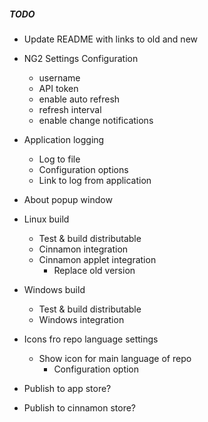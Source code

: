 ##### TODO

* Update README with links to old and new

* NG2 Settings Configuration
  * username
  * API token
  * enable auto refresh
  * refresh interval
  * enable change notifications

* Application logging
  * Log to file
  * Configuration options
  * Link to log from application
  
* About popup window

* Linux build
  * Test & build distributable
  * Cinnamon integration
  * Cinnamon applet integration
     * Replace old version

* Windows build
  * Test & build distributable
  * Windows integration

* Icons fro repo language settings
  * Show icon for main language of repo
    * Configuration option
  
* Publish to app store?
* Publish to cinnamon store?
